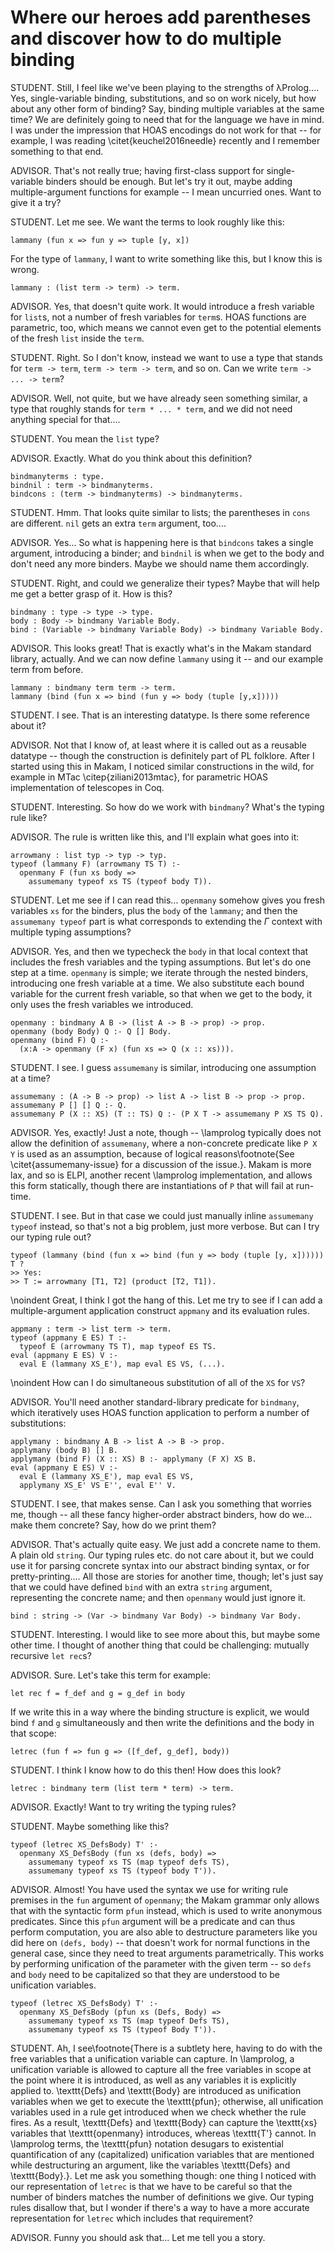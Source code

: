 # Where our heroes add parentheses and discover how to do multiple binding

<!--
```makam
%use "02-stlc.md".
tests : testsuite. %testsuite tests.
```
-->

STUDENT. Still, I feel like we've been playing to the strengths of λProlog.... Yes, single-variable
binding, substitutions, and so on work nicely, but how about any other form of binding? Say, binding
multiple variables at the same time? We are definitely going to need that for the language we have
in mind. I was under the impression that HOAS encodings do not work for that -- for example, I was
reading \citet{keuchel2016needle} recently and I remember something to that end.

ADVISOR. That's not really true; having first-class support for single-variable binders should be
enough. But let's try it out, maybe adding multiple-argument functions for example -- I mean
uncurried ones. Want to give it a try?

STUDENT. Let me see. We want the terms to look roughly like this:
```
lammany (fun x => fun y => tuple [y, x])
```

For the type of `lammany`, I want to write something like this, but I know this is wrong.

```
lammany : (list term -> term) -> term.
```

ADVISOR. Yes, that doesn't quite work. It would introduce a fresh variable for `list`s,
not a number of fresh variables for `term`s. HOAS functions are parametric, too, which
means we cannot even get to the potential elements of the fresh `list` inside the `term`.

STUDENT. Right. So I don't know, instead we want to use a type that stands for `term ->
term`, `term -> term -> term`, and so on. Can we write `term -> ... -> term`?

ADVISOR. Well, not quite, but we have already seen something similar, a type that
roughly stands for `term * ... * term`, and we did not need anything special
for that....

STUDENT. You mean the `list` type?

ADVISOR. Exactly. What do you think about this definition?

```makam-noeval
bindmanyterms : type.
bindnil : term -> bindmanyterms.
bindcons : (term -> bindmanyterms) -> bindmanyterms.
```

STUDENT. Hmm. That looks quite similar to lists; the parentheses in `cons` are
different. `nil` gets an extra `term` argument, too....

ADVISOR. Yes... So what is happening here is that `bindcons` takes a single argument,
introducing a binder; and `bindnil` is when we get to the body and don't need any more
binders. Maybe we should name them accordingly.

STUDENT. Right, and could we generalize their types? Maybe that will help me get a better
grasp of it. How is this?

```makam
bindmany : type -> type -> type.
body : Body -> bindmany Variable Body.
bind : (Variable -> bindmany Variable Body) -> bindmany Variable Body.
```

ADVISOR. This looks great! That is exactly what's in the Makam standard library, actually. And
we can now define `lammany` using it -- and our example term from before.

```makam-noeval
lammany : bindmany term term -> term.
lammany (bind (fun x => bind (fun y => body (tuple [y,x]))))
```

<!--
```makam
lammany : bindmany term term -> term.
refl.typstring (lammany (bind (fun x => bind (fun y => body (tuple [y,x]))))) "term" ?
>> Yes.
```
-->

STUDENT. I see. That is an interesting datatype. Is there some reference about it?

ADVISOR. Not that I know of, at least where it is called out as a reusable datatype -- though the
construction is definitely part of PL folklore. After I started using this in Makam, I noticed
similar constructions in the wild, for example in MTac \citep{ziliani2013mtac}, for parametric HOAS
implementation of telescopes in Coq.

STUDENT. Interesting. So how do we work with `bindmany`? What's the typing rule like?

ADVISOR. The rule is written like this, and I'll explain what goes into it:

```makam-noeval
arrowmany : list typ -> typ -> typ.
typeof (lammany F) (arrowmany TS T) :-
  openmany F (fun xs body =>
    assumemany typeof xs TS (typeof body T)).
```

STUDENT. Let me see if I can read this... `openmany` somehow gives you fresh variables `xs` for the
binders, plus the `body` of the `lammany`; and then the `assumemany typeof` part is what corresponds
to extending the $\Gamma$ context with multiple typing assumptions?

ADVISOR. Yes, and then we typecheck the `body` in that local context that includes the fresh
variables and the typing assumptions. But let's do one step at a time. `openmany` is simple; we
iterate through the nested binders, introducing one fresh variable at a time. We also substitute
each bound variable for the current fresh variable, so that when we get to the body, it only uses
the fresh variables we introduced.

```makam
openmany : bindmany A B -> (list A -> B -> prop) -> prop.
openmany (body Body) Q :- Q [] Body.
openmany (bind F) Q :-
  (x:A -> openmany (F x) (fun xs => Q (x :: xs))).
```

STUDENT. I see. I guess `assumemany` is similar, introducing one assumption at a time?

```makam
assumemany : (A -> B -> prop) -> list A -> list B -> prop -> prop.
assumemany P [] [] Q :- Q.
assumemany P (X :: XS) (T :: TS) Q :- (P X T -> assumemany P XS TS Q).
```

<!--
```makam
arrowmany : list typ -> typ -> typ.
typeof (lammany F) (arrowmany TS T) :-
  openmany F (fun xs body =>
    assumemany typeof xs TS (typeof body T)).
```
-->

ADVISOR. Yes, exactly! Just a note, though -- \lamprolog typically does not allow the definition of `assumemany`, where a non-concrete predicate like `P X Y` is used as an assumption, because of logical reasons\footnote{See \citet{assumemany-issue} for a discussion of the issue.}. Makam is more lax, and so is ELPI, another recent \lamprolog implementation, and allows this form statically, though there are instantiations of `P` that will fail at run-time.

STUDENT. I see. But in that case we could just manually inline `assumemany typeof` instead, so that's not a big problem, just more verbose. But can I try our typing rule out?

```makam
typeof (lammany (bind (fun x => bind (fun y => body (tuple [y, x]))))) T ?
>> Yes:
>> T := arrowmany [T1, T2] (product [T2, T1]).
```

\noindent
Great, I think I got the hang of this. Let me try to see if I can add a multiple-argument application
construct `appmany` and its evaluation rules. 

```
appmany : term -> list term -> term.
typeof (appmany E ES) T :-
  typeof E (arrowmany TS T), map typeof ES TS.
eval (appmany E ES) V :-
  eval E (lammany XS_E'), map eval ES VS, (...).
```

<!--
```makam
appmany : term -> list term -> term.
typeof (appmany E ES) T :-
  typeof E (arrowmany TS T), map typeof ES TS.
```
-->

\noindent
How can I do simultaneous substitution of all of the `XS` for `VS`?

ADVISOR. You'll need another standard-library predicate for `bindmany`,
which iteratively uses HOAS function application to perform a number of substitutions:

```makam
applymany : bindmany A B -> list A -> B -> prop.
applymany (body B) [] B.
applymany (bind F) (X :: XS) B :- applymany (F X) XS B.
eval (appmany E ES) V :-
  eval E (lammany XS_E'), map eval ES VS,
  applymany XS_E' VS E'', eval E'' V.
```

STUDENT. I see, that makes sense. Can I ask you something that worries me, though -- all these fancy higher-order abstract
binders, how do we... make them concrete? Say, how do we print them?

ADVISOR. That's actually quite easy. We just add a concrete name to them. A plain old `string`. Our
typing rules etc. do not care about it, but we could use it for parsing concrete syntax into our
abstract binding syntax, or for pretty-printing.... All those are stories for another time, though;
let's just say that we could have defined `bind` with an extra `string` argument, representing the
concrete name; and then `openmany` would just ignore it.

```makam-noeval
bind : string -> (Var -> bindmany Var Body) -> bindmany Var Body.
```

STUDENT. Interesting. I would like to see more about this, but maybe some other time. I
thought of another thing that could be challenging: mutually recursive `let rec`s?

ADVISOR. Sure. Let's take this term for example:

```
let rec f = f_def and g = g_def in body
```

If we write this in a way where the binding structure is explicit, we would bind
`f` and `g` simultaneously and then write the definitions and the body in that scope:

```
letrec (fun f => fun g => ([f_def, g_def], body))
```

STUDENT. I think I know how to do this then! How does this look?

```makam
letrec : bindmany term (list term * term) -> term.
```

ADVISOR. Exactly! Want to try writing the typing rules?

STUDENT. Maybe something like this?

```makam-noeval
typeof (letrec XS_DefsBody) T' :-
  openmany XS_DefsBody (fun xs (defs, body) =>
    assumemany typeof xs TS (map typeof defs TS),
    assumemany typeof xs TS (typeof body T')).
```

ADVISOR. Almost! You have used the syntax we use for writing rule premises in the `fun` argument of
`openmany`; the Makam grammar only allows that with the syntactic form `pfun` instead, which is used
to write anonymous predicates. Since this `pfun` argument will be a predicate and can thus perform
computation, you are also able to destructure parameters like you did here on `(defs, body)` -- that
doesn't work for normal functions in the general case, since they need to treat arguments
parametrically.  This works by performing unification of the parameter with the given term -- so
`defs` and `body` need to be capitalized so that they are understood to be unification variables.

```makam
typeof (letrec XS_DefsBody) T' :-
  openmany XS_DefsBody (pfun xs (Defs, Body) =>
    assumemany typeof xs TS (map typeof Defs TS),
    assumemany typeof xs TS (typeof Body T')).
```
<!--
```makam
typeof (letrec (bind (fun f => body ([lam T (fun x => app f (app f x))], f)))) T' ?
>> Yes:
>> T' := arrow T T,
>> T := T.
```
-->

<!--
```makam
eval (letrec (bind (fun x => body ([Def x], Body x)))) V :-
  eval (Body (Def (letrec (bind (fun x => body ([Def x], x)))))) V.
```
-->

STUDENT. Ah, I see\footnote{There is a subtlety here, having to do with the free variables that a unification variable
can capture. In \lamprolog, a unification variable is allowed to capture all the free variables in scope at the
point where it is introduced, as well as any variables it is explicitly applied to. \texttt{Defs} and \texttt{Body} are introduced as unification variables when we get to execute the \texttt{pfun}; otherwise, all unification variables used in a rule get introduced when we check whether the rule fires. As a result, \texttt{Defs} and \texttt{Body} can capture the \texttt{xs} variables that \texttt{openmany} introduces, whereas \texttt{T'} cannot. In \lamprolog terms, the \texttt{pfun} notation desugars to existential quantification of any (capitalized) unification variables that are mentioned while destructuring an argument, like the variables \texttt{Defs} and \texttt{Body}.}. Let me ask you something though: one thing I noticed with our representation of `letrec` is that we have to be careful so
that the number of binders matches the number of definitions we give. Our typing rules disallow
that, but I wonder if there's a way to have a more accurate representation for `letrec` which
includes that requirement?

ADVISOR. Funny you should ask that... Let me tell you a story.
